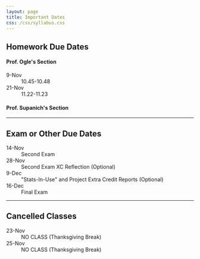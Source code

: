 ```yaml
---
layout: page
title: Important Dates
css: /css/syllabus.css
---
```


## Homework Due Dates

<div class="container">
  <div class="row">
    <div class="col-sm-5">
      <h4>Prof. Ogle's Section</h4>
      <dl class="dl-horizontal">
      <dt>9-Nov</dt><dd>10.45-10.48</dd>
      <dt>21-Nov</dt><dd>11.22-11.23</dd>
<!---
      <dt>16-Sep</dt><dd>1.27-1.35</dd>
      <dt>19-Sep</dt><dd>2.10-2.11</dd>
      <dt>23-Sep</dt><dd>3.12</dd>
      <dt>28-Sep</dt><dd>4.50-4.51</dd>
      <dt>3-Oct</dt><dd>5.24-5.25</dd>
      <dt>12-Oct</dt><dd>6.24-6.26</dd>
      <dt>19-Oct</dt><dd>7.19 and (separately) 8.4 and 8.5</dd>
      <dt>26-Oct</dt><dd>9.22-9.24</dd>
--->
      </dl>
    </div>
    <div class="col-sm-5">
      <h4>Prof. Supanich's Section</h4>
      <dl class="dl-horizontal">
      </dl>
    </div>
    <div class="col-sm-2">
    </div>
  </div>
</div>

---- 

## Exam or Other Due Dates
<dl class="dl-horizontal">
<!---
-->
<dt>14-Nov</dt><dd>Second Exam</dd>
<dt>28-Nov</dt><dd>Second Exam XC Reflection (Optional)</dd>
<dt>9-Dec</dt><dd>"Stats-In-Use" and Project Extra Credit Reports (Optional)</dd>
<dt>16-Dec</dt><dd>Final Exam</dd>
</dl>

<!---
<dt>7-Oct</dt><dd>First Exam</dd> 
<dt>19-Oct</dt><dd>First Exam XC Reflection (Optional)</dd>

--->

---- 

## Cancelled Classes
<dl class="dl-horizontal">
<dt>23-Nov</dt><dd>NO CLASS (Thanksgiving Break)</dd>
<dt>25-Nov</dt><dd>NO CLASS (Thanksgiving Break)</dd>
<!---
<dt>17-Oct</dt><dd>NO CLASS (College Reading Day)</dd>
--->
</dl>
